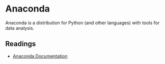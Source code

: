 # Anaconda

Anaconda is a distribution for Python (and other languages) with tools for data analysis.

## Readings

- [Anaconda Documentation](https://docs.anaconda.com/anaconda/)